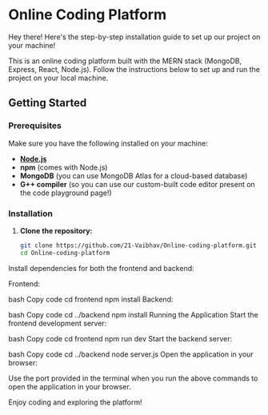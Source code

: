 # Online Coding Platform

Hey there! Here's the step-by-step installation guide to set up our project on your machine!

This is an online coding platform built with the MERN stack (MongoDB, Express, React, Node.js). Follow the instructions below to set up and run the project on your local machine.

## Getting Started

### Prerequisites

Make sure you have the following installed on your machine:

- **[Node.js](https://nodejs.org/)**
- **npm** (comes with Node.js)
- **MongoDB** (you can use MongoDB Atlas for a cloud-based database)
- **G++ compiler** (so you can use our custom-built code editor present on the code playground page!)

### Installation

1. **Clone the repository:**

   ```bash
   git clone https://github.com/21-Vaibhav/Online-coding-platform.git
   cd Online-coding-platform
Install dependencies for both the frontend and backend:

Frontend:

bash
Copy code
cd frontend
npm install
Backend:

bash
Copy code
cd ../backend
npm install
Running the Application
Start the frontend development server:

bash
Copy code
cd frontend
npm run dev
Start the backend server:

bash
Copy code
cd ../backend
node server.js
Open the application in your browser:

Use the port provided in the terminal when you run the above commands to open the application in your browser.

Enjoy coding and exploring the platform!
